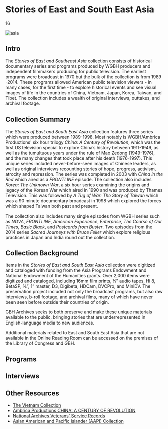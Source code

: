 # Stories of East and South East Asia

16

![]( https://s3.amazonaws.com/openvault.wgbh.org/special_collections/asia/east_asia_LOC_resized_crop.jpg "asia")

## Intro

The *Stories of East and Southeast Asia* collection consists of historical documentary series and programs produced by WGBH producers and independent filmmakers producing for public television.  The earliest programs were broadcast in 1970 but the bulk of the collection is from 1989 -2014.  These programs allowed American public television viewers - in many cases, for the first time - to explore historical events and see visual images of life in the countries of China, Vietnam, Japan, Korea, Taiwan, and Tibet. The collection includes a wealth of original interviews, outtakes, and archival footage.  


## Collection Summary

The *Stories of East and South East Asia* collection features three series which were produced between 1989-1998.   Most notably is WGBH/Ambrica Productions' six hour trilogy *China: A Century of Revolution*, which was the first US television special to explore China’s history between 1911-1949, as well as the tumultuous years under the rule of Mao Zedong (1949-1976), and the many changes that took place after his death (1976-1997). This unique series included never-before-seen images of Chinese leaders, as well as original interviews recounting stories of hope, progress, activism, atrocity and repression.   The series was completed in 2003 with *China in the Red* which aired as a *FRONTLINE* episode.   The collection also includes *Korea: The Unknown War*, a six hour series examining the origins and legacy of the Korean War which aired in 1990 and was produced by Thames Television. This was followed by *A Tug of War: The Story of Taiwan* which was a 90 minute documentary broadcast in 1998 which explored the forces which shaped Taiwan both past and present.    

The collection also includes many single episodes from WGBH series such as *NOVA*, *FRONTLINE*, *American Experience*, *Enterprise*, *The Course of Our Times*, *Basic Black*, and *Postcards from Buster*.  Two episodes from the 2014 series *Sacred Journeys with Bruce Feiler* which explore religious practices in Japan and India round out the collection. 



## Collection Background

Items in the *Stories of East and South East Asia* collection were digitized and cataloged with funding from the Asia Programs Endowment and National Endowment of the Humanities grants. Over 2,000 items were digitized and cataloged, including 16mm film prints, ¼” audio tapes, Hi 8, BetaSP, ¾”, 1” master, D3, Digibeta, HDCam, DVCPro, and MiniDV. The preservation project included not only the broadcast programs, but also raw interviews, b-roll footage, and archival films, many of which have never been seen before outside their countries of origin. 

GBH Archives seeks to both preserve and make these unique materials available to the public, bringing stories that are underrepresented in English-language media to new audiences.

Additional materials related to East and South East Asia that are not available in the Online Reading Room can be accessed on the premises of the Library of Congress and GBH.


## Programs

[](http://localhost:3000/catalog?f[special_collection_tags][]=asia-programs)

## Interviews

[](http://localhost:3000/catalog?f[special_collection_tags][]=asia-interviews)


## Other Resources

- [The Vietnam Collection](https://openvault.wgbh.org/collections/vietnam/interviews)
- [Ambrica Productions CHINA: A CENTURY OF REVOLUTION](https://ambrica.com/china-a-century-of-revolution/)
- [National Archives Veterans' Service Records](https://www.archives.gov/veterans)
- [Asian American and Pacific Islander (AAPI) Collection](https://americanarchive.org/special_collections/aapi-collection)
